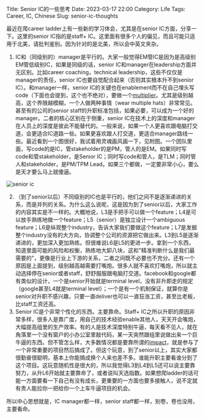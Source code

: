 Title: Senior IC的一些思考
Date: 2023-03-17 22:00
Category: Life
Tags: Career, IC, Chinese
Slug: senior-ic-thoughts

最近在爬career ladder上有一些新的学习体会，尤其是在senior IC方面，分享一下。这里的senior IC指的是staff+ IC。这里面有很多个人的偏见，而且可能只适用于北美，请批判鉴别。因为针对的是北美，所以会中英文夹杂。

1. IC和（同级别的）manager是平行的。大家一般觉得EM管IC是因为是高级别EM管低级别IC，如果是同级的话，senior IC和manager在leadership方面并无区别。比如career coaching，technical leadership，这些不仅仅是manager的责任，senior IC也要自觉配合起来（否则其实根本升不到senior IC）。和manager一样，senior IC的关键也在enablement而不在自己埋头写code（下面也会提到，这个也不绝对），要做一个[multiplier](https://yage.ai/new-employee-suggestions.html)。尤其是级别越高，这个界限越模糊，一个人做两种事情（wear multiple hats）非常常见。甚至有的公司的senior staff的升职标准包括，如果必要，可以成为一个好的manager。二者的核心区别在于侧重，senior IC在技术上的深度和manager在人员上的深度是彼此不能替代的。一般来说，如果一个人更喜欢跟电脑打交道，会更适合IC道路一些。如果更喜欢跟人打交道，更适合manager路线一些。最近看到一个图很好，我试着用灵魂画风画一下，见附图。一个团队里面，写code的是IC，管stakeholder的是PM，管人的是EM。如果同时写code和管stakeholder，是Senior IC；同时写code和管人，是TLM；同时管人和stakeholder，是PM/TPM Lead。如果三个都做，一定要非常小心，要么是天才要么马上就傻逼。

![senior ic](/images/senior-ic.png)

2. （到了senior以后）不同级别的IC也是平行的，他们之间不是逐渐递进的关系，而是并列的关系。为什么这么说呢，这是因为到了senior以后，大家工作的内容其实是不一样的。大概地说，L3是手把手可以做一个feature；L4是可以放手熟练地做一个feature；L5（senior）是独立设计一个ambiguous feature；L6是纵观整个industry，告诉大家我们要做这个feature；L7是发掘整个industry没有的大方向，协调整个公司的资源把它做出来。L3到L5是逐渐递进的，更加深入更加熟练。但很难说L6是L5的更进一步。拿到一个东西，知道里面可能的风险和权衡，熟练地大卸八块，这和"精准判断什么是我们最需要的"，更像是行业上下游的关系，二者之间既不必要也不充分。还有一个原因是上面提到，级别越高越需要打嘴炮。很多人就不喜欢打嘴炮，所以就主动选择停在senior或者staff，舒舒服服跟电脑打交道。facebook和google都有类似的设计，一个是senior开始就是terminal level，没有非升即走的规定（google甚至L4就是terminal level）；一个是有一个机制保证，就算你是senior对升职不感兴趣，只要一直deliver也可以一直狂涨工资，甚至比老板，比staff工资还高。
3. Senior IC是个非常个性化的东西。主要靠命。Staff+ IC之所以升职的原因非常多样，很多人是靠广度，用自己的技术经验enable其他人，天天开会嘴炮，大幅提高组里的生产效率。有的人是技术深度特别牛逼，每天看不见人，就在角落里一个没有窗户的小办公室里敲代码，某一天突然跟组里说做出来一个巨牛逼的东西。但不管怎么样，大多数情况都是要靠所谓的[impact](https://yage.ai/system-design-interview.html)，就是参与了一个非常重要的项目然后搞成了。但这个玩意，到了senior以上，其实大家都很勤奋很聪明，基本上你能搞成换个人来也差不多。谁能升职主要看谁分到了这个项目。这玩意随机性是很大的，所以我觉得L3到L4到L5还可以说主要靠努力，从升L6开始就主要靠命了，或者说叫天选指数。如果想爬ladder的话可能一方面要看一下自己有没有成长，更重要的一方面也要多接触人，说不定就有贵人能拉你一把给你一个上车牛逼项目的机会。

所以中心思想就是，IC manager都一样，senior staff都一样，别卷，卷也没用，主要看命。